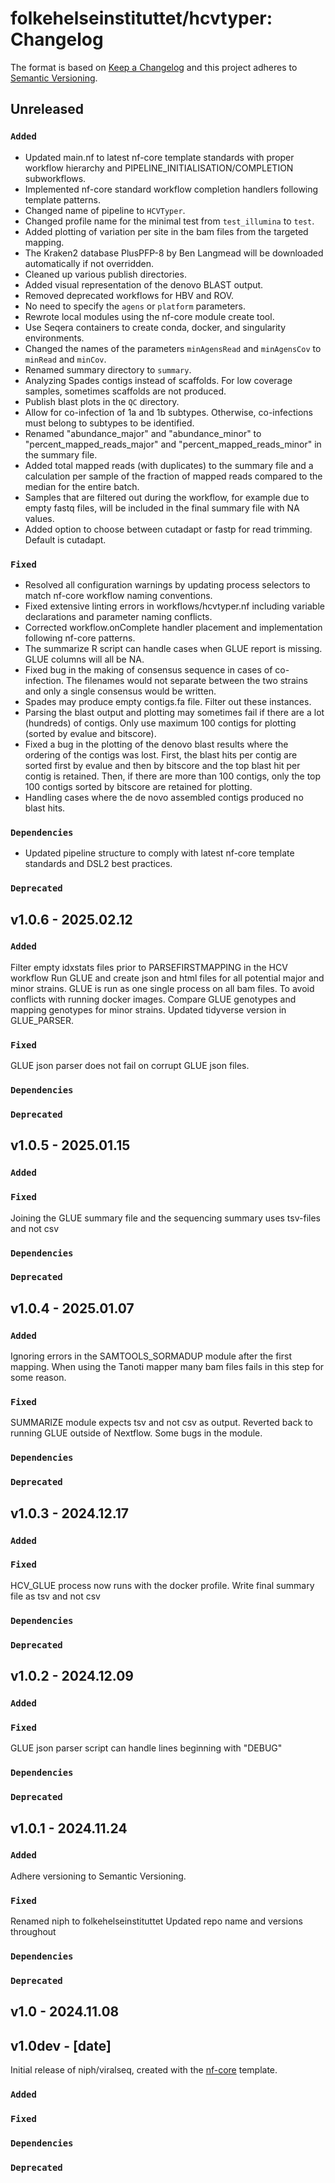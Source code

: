 # folkehelseinstituttet/hcvtyper: Changelog

The format is based on [Keep a Changelog](https://keepachangelog.com/en/1.0.0/)
and this project adheres to [Semantic Versioning](https://semver.org/spec/v2.0.0.html).

## Unreleased

### `Added`
- Updated main.nf to latest nf-core template standards with proper workflow hierarchy and PIPELINE_INITIALISATION/COMPLETION subworkflows.
- Implemented nf-core standard workflow completion handlers following template patterns.
- Changed name of pipeline to `HCVTyper`.
- Changed profile name for the minimal test from `test_illumina` to `test`.
- Added plotting of variation per site in the bam files from the targeted mapping.
- The Kraken2 database PlusPFP-8 by Ben Langmead will be downloaded automatically if not overridden.
- Cleaned up various publish directories.
- Added visual representation of the denovo BLAST output.
- Removed deprecated workflows for HBV and ROV.
- No need to specify the `agens` or `platform` parameters.
- Rewrote local modules using the nf-core module create tool.
- Use Seqera containers to create conda, docker, and singularity environments.
- Changed the names of the parameters `minAgensRead` and `minAgensCov` to `minRead` and `minCov`.
- Renamed summary directory to `summary`.
- Analyzing Spades contigs instead of scaffolds. For low coverage samples, sometimes scaffolds are not produced.
- Publish blast plots in the `QC` directory.
- Allow for co-infection of 1a and 1b subtypes. Otherwise, co-infections must belong to subtypes to be identified.
- Renamed "abundance_major" and "abundance_minor" to "percent_mapped_reads_major" and "percent_mapped_reads_minor" in the summary file.
- Added total mapped reads (with duplicates) to the summary file and a calculation per sample of the fraction of mapped reads compared to the median for the entire batch.
- Samples that are filtered out during the workflow, for example due to empty fastq files, will be included in the final summary file with NA values.
- Added option to choose between cutadapt or fastp for read trimming. Default is cutadapt.

### `Fixed`
- Resolved all configuration warnings by updating process selectors to match nf-core workflow naming conventions.
- Fixed extensive linting errors in workflows/hcvtyper.nf including variable declarations and parameter naming conflicts.
- Corrected workflow.onComplete handler placement and implementation following nf-core patterns.
- The summarize R script can handle cases when GLUE report is missing. GLUE columns will all be NA.
- Fixed bug in the making of consensus sequence in cases of co-infection. The filenames would not separate between the two strains and only a single consensus would be written.
- Spades may produce empty contigs.fa file. Filter out these instances.
- Parsing the blast output and plotting may sometimes fail if there are a lot (hundreds) of contigs. Only use maximum 100 contigs for plotting (sorted by evalue and bitscore).
- Fixed a bug in the plotting of the denovo blast results where the ordering of the contigs was lost. First, the blast hits per contig are sorted first by evalue and then by bitscore and the top blast hit per contig is retained. Then, if there are more than 100 contigs, only the top 100 contigs sorted by bitscore are retained for plotting.
- Handling cases where the de novo assembled contigs produced no blast hits.

### `Dependencies`
- Updated pipeline structure to comply with latest nf-core template standards and DSL2 best practices.

### `Deprecated`

## v1.0.6 - 2025.02.12

### `Added`
Filter empty idxstats files prior to PARSEFIRSTMAPPING in the HCV workflow
Run GLUE and create json and html files for all potential major and minor strains.
GLUE is run as one single process on all bam files. To avoid conflicts with running docker images.
Compare GLUE genotypes and mapping genotypes for minor strains.
Updated tidyverse version in GLUE_PARSER.

### `Fixed`
GLUE json parser does not fail on corrupt GLUE json files.

### `Dependencies`

### `Deprecated`

## v1.0.5 - 2025.01.15

### `Added`

### `Fixed`
Joining the GLUE summary file and the sequencing summary uses tsv-files and not csv

### `Dependencies`

### `Deprecated`

## v1.0.4 - 2025.01.07

### `Added`

Ignoring errors in the SAMTOOLS_SORMADUP module after the first mapping. When using the Tanoti mapper many bam files fails in this step for some reason.

### `Fixed`
SUMMARIZE module expects tsv and not csv as output.
Reverted back to running GLUE outside of Nextflow. Some bugs in the module.

### `Dependencies`

### `Deprecated`

## v1.0.3 - 2024.12.17

### `Added`

### `Fixed`
HCV_GLUE process now runs with the docker profile.
Write final summary file as tsv and not csv

### `Dependencies`

### `Deprecated`

## v1.0.2 - 2024.12.09

### `Added`

### `Fixed`
GLUE json parser script can handle lines beginning with "DEBUG"

### `Dependencies`

### `Deprecated`

## v1.0.1 - 2024.11.24

### `Added`
Adhere versioning to Semantic Versioning.

### `Fixed`
Renamed niph to folkehelseinstituttet
Updated repo name and versions throughout

### `Dependencies`

### `Deprecated`

## v1.0 - 2024.11.08

## v1.0dev - [date]

Initial release of niph/viralseq, created with the [nf-core](https://nf-co.re/) template.

### `Added`

### `Fixed`

### `Dependencies`

### `Deprecated`
